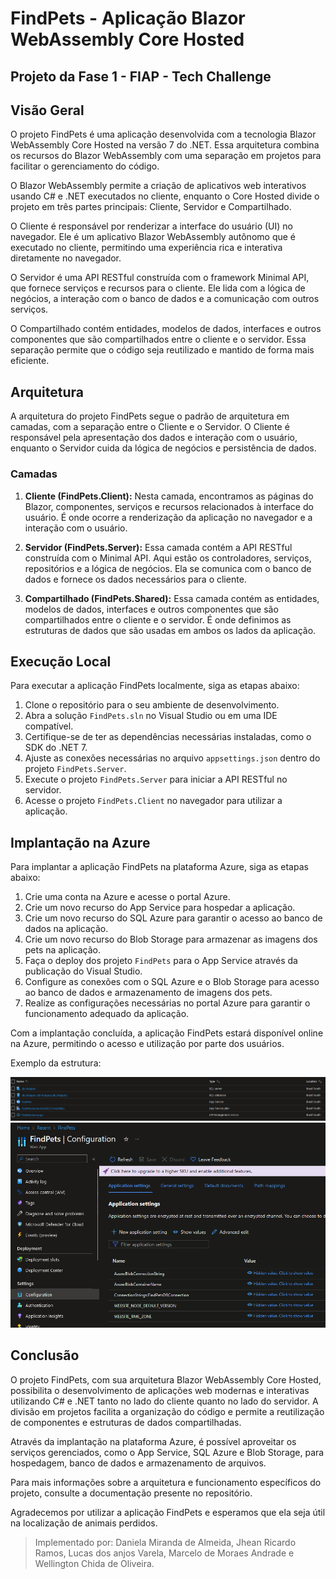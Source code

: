 # FindPets - Aplicação Blazor WebAssembly Core Hosted

## Projeto da Fase 1 - FIAP - Tech Challenge

## Visão Geral

O projeto FindPets é uma aplicação desenvolvida com a tecnologia Blazor WebAssembly Core Hosted na versão 7 do .NET. Essa arquitetura combina os recursos do Blazor WebAssembly com uma separação em projetos para facilitar o gerenciamento do código.

O Blazor WebAssembly permite a criação de aplicativos web interativos usando C# e .NET executados no cliente, enquanto o Core Hosted divide o projeto em três partes principais: Cliente, Servidor e Compartilhado.

O Cliente é responsável por renderizar a interface do usuário (UI) no navegador. Ele é um aplicativo Blazor WebAssembly autônomo que é executado no cliente, permitindo uma experiência rica e interativa diretamente no navegador.

O Servidor é uma API RESTful construída com o framework Minimal API, que fornece serviços e recursos para o cliente. Ele lida com a lógica de negócios, a interação com o banco de dados e a comunicação com outros serviços.

O Compartilhado contém entidades, modelos de dados, interfaces e outros componentes que são compartilhados entre o cliente e o servidor. Essa separação permite que o código seja reutilizado e mantido de forma mais eficiente.

## Arquitetura

A arquitetura do projeto FindPets segue o padrão de arquitetura em camadas, com a separação entre o Cliente e o Servidor. O Cliente é responsável pela apresentação dos dados e interação com o usuário, enquanto o Servidor cuida da lógica de negócios e persistência de dados.

### Camadas

1. **Cliente (FindPets.Client):** Nesta camada, encontramos as páginas do Blazor, componentes, serviços e recursos relacionados à interface do usuário. É onde ocorre a renderização da aplicação no navegador e a interação com o usuário.

2. **Servidor (FindPets.Server):** Essa camada contém a API RESTful construída com o Minimal API. Aqui estão os controladores, serviços, repositórios e a lógica de negócios. Ela se comunica com o banco de dados e fornece os dados necessários para o cliente.

3. **Compartilhado (FindPets.Shared):** Essa camada contém as entidades, modelos de dados, interfaces e outros componentes que são compartilhados entre o cliente e o servidor. É onde definimos as estruturas de dados que são usadas em ambos os lados da aplicação.

## Execução Local

Para executar a aplicação FindPets localmente, siga as etapas abaixo:

1. Clone o repositório para o seu ambiente de desenvolvimento.
2. Abra a solução `FindPets.sln` no Visual Studio ou em uma IDE compatível.
3. Certifique-se de ter as dependências necessárias instaladas, como o SDK do .NET 7.
4. Ajuste as conexões necessárias no arquivo `appsettings.json` dentro do projeto `FindPets.Server`.
5. Execute o projeto `FindPets.Server` para iniciar a API RESTful no servidor.
6. Acesse o projeto `FindPets.Client` no navegador para utilizar a aplicação.

## Implantação na Azure

Para implantar a aplicação FindPets na plataforma Azure, siga as etapas abaixo:

1. Crie uma conta na Azure e acesse o portal Azure.
2. Crie um novo recurso do App Service para hospedar a aplicação.
3. Crie um novo recurso do SQL Azure para garantir o acesso ao banco de dados na aplicação.
4. Crie um novo recurso do Blob Storage para armazenar as imagens dos pets na aplicação.
5. Faça o deploy dos projeto `FindPets` para o App Service através da publicação do Visual Studio.
6. Configure as conexões com o SQL Azure e o Blob Storage para acesso ao banco de dados e armazenamento de imagens dos pets.
7. Realize as configurações necessárias no portal Azure para garantir o funcionamento adequado da aplicação.

Com a implantação concluída, a aplicação FindPets estará disponível online na Azure, permitindo o acesso e utilização por parte dos usuários.

Exemplo da estrutura:

![rg](.github/resourceGroup.png?style=flat)
![appsettings](.github/appSettings.png?style=flat)

## Conclusão

O projeto FindPets, com sua arquitetura Blazor WebAssembly Core Hosted, possibilita o desenvolvimento de aplicações web modernas e interativas utilizando C# e .NET tanto no lado do cliente quanto no lado do servidor. A divisão em projetos facilita a organização do código e permite a reutilização de componentes e estruturas de dados compartilhadas.

Através da implantação na plataforma Azure, é possível aproveitar os serviços gerenciados, como o App Service, SQL Azure e Blob Storage, para hospedagem, banco de dados e armazenamento de arquivos.

Para mais informações sobre a arquitetura e funcionamento específicos do projeto, consulte a documentação presente no repositório.

Agradecemos por utilizar a aplicação FindPets e esperamos que ela seja útil na localização de animais perdidos.

> Implementado por: Daniela Miranda de Almeida, Jhean Ricardo Ramos, Lucas dos anjos Varela, Marcelo de Moraes Andrade e Wellington Chida de Oliveira.